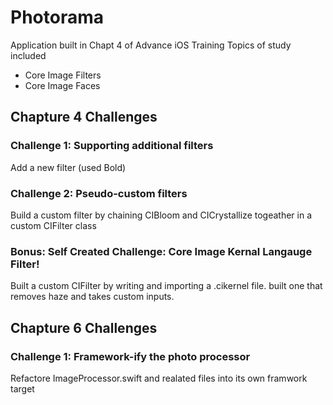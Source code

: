 #  Photorama

Application built in Chapt 4 of Advance iOS Training Topics of study included

- Core Image Filters
- Core Image Faces

## Chapture 4 Challenges

### Challenge 1: Supporting additional filters

Add a new filter (used Bold)

### Challenge 2: Pseudo-custom filters

Build a custom filter by chaining CIBloom and CICrystallize togeather in a custom CIFilter class

### Bonus: Self Created Challenge: Core Image Kernal Langauge Filter!

Built a custom CIFilter by writing and importing a .cikernel file. built one that removes haze and takes custom inputs.

## Chapture 6 Challenges

### Challenge 1: Framework-ify the photo processor

Refactore ImageProcessor.swift and realated files into its own framwork target
